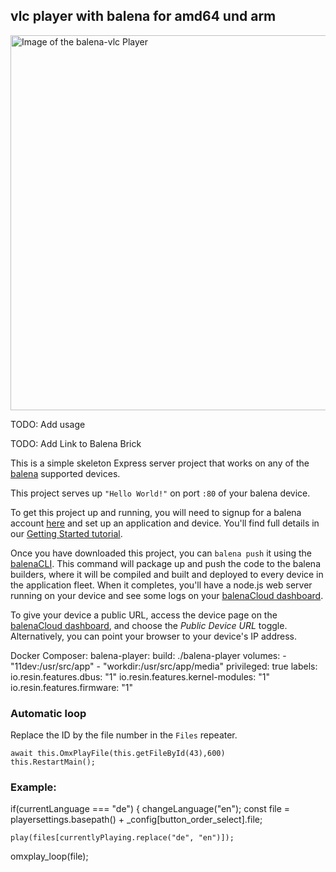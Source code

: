 ## vlc player with balena for amd64 und arm

<img alt="Image of the balena-vlc Player" src="https://user-images.githubusercontent.com/3281586/261872653-1551361f-9b94-4c66-a3a2-7252f0688e7c.png" width="600"/>

TODO: Add usage

TODO: Add Link to Balena Brick

This is a simple skeleton Express server project that works on any of the [balena][balena-link] supported devices.

This project serves up `"Hello World!"` on port `:80` of your balena device.

To get this project up and running, you will need to signup for a balena account [here][signup-page] and set up an application and device. You'll find full details in our [Getting Started tutorial][gettingstarted-link].

Once you have downloaded this project, you can `balena push` it using the [balenaCLI][balena-cli]. This command will package up and push the code to the balena builders, where it will be compiled and built and deployed to every device in the application fleet. When it completes, you'll have a node.js web server running on your device and see some logs on your [balenaCloud dashboard][balena-dashboard].

To give your device a public URL, access the device page on the [balenaCloud dashboard][balena-dashboard], and choose the _Public Device URL_ toggle. Alternatively, you can point your browser to your device's IP address.

[balena-link]: https://balena.io/
[signup-page]: https://dashboard.balena-cloud.com/signup
[gettingstarted-link]: http://balena.io/docs/learn/getting-started/
[balena-cli]: https://www.balena.io/docs/reference/cli/
[balena-dashboard]: https://dashboard.balena-cloud.com/

Docker Composer:
balena-player:
build: ./balena-player
volumes: - "11dev:/usr/src/app" - "workdir:/usr/src/app/media"
privileged: true
labels:
io.resin.features.dbus: "1"
io.resin.features.kernel-modules: "1"
io.resin.features.firmware: "1"
### Automatic loop

Replace the ID by the file number in the `Files` repeater.
```
await this.OmxPlayFile(this.getFileById(43),600)
this.RestartMain();
```

### Example:

if(currentLanguage === "de") {
changeLanguage("en");
const file = playersettings.basepath() + \_config[button_order_select].file;

    play(files[currentlyPlaying.replace("de", "en")]);

omxplay_loop(file);
